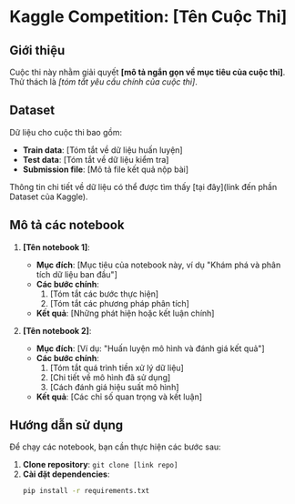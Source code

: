 # Kaggle Competition: [Tên Cuộc Thi]

## Giới thiệu
Cuộc thi này nhằm giải quyết **[mô tả ngắn gọn về mục tiêu của cuộc thi]**. Thử thách là _[tóm tắt yêu cầu chính của cuộc thi]_.

## Dataset
Dữ liệu cho cuộc thi bao gồm:
- **Train data**: [Tóm tắt về dữ liệu huấn luyện]
- **Test data**: [Tóm tắt về dữ liệu kiểm tra]
- **Submission file**: [Mô tả file kết quả nộp bài]

Thông tin chi tiết về dữ liệu có thể được tìm thấy [tại đây](link đến phần Dataset của Kaggle).

## Mô tả các notebook

1. **[Tên notebook 1]**:
   - **Mục đích**: [Mục tiêu của notebook này, ví dụ "Khám phá và phân tích dữ liệu ban đầu"]
   - **Các bước chính**: 
     1. [Tóm tắt các bước thực hiện]
     2. [Tóm tắt các phương pháp phân tích]
   - **Kết quả**: [Những phát hiện hoặc kết luận chính]

2. **[Tên notebook 2]**:
   - **Mục đích**: [Ví dụ: "Huấn luyện mô hình và đánh giá kết quả"]
   - **Các bước chính**: 
     1. [Tóm tắt quá trình tiền xử lý dữ liệu]
     2. [Chi tiết về mô hình đã sử dụng]
     3. [Cách đánh giá hiệu suất mô hình]
   - **Kết quả**: [Các chỉ số quan trọng và kết luận]

## Hướng dẫn sử dụng
Để chạy các notebook, bạn cần thực hiện các bước sau:
1. **Clone repository**: `git clone [link repo]`
2. **Cài đặt dependencies**:
   ```bash
   pip install -r requirements.txt
